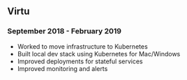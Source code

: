 ## Virtu
### September 2018 - February 2019
* Worked to move infrastructure to Kubernetes
* Built local dev stack using Kubernetes for Mac/Windows
* Improved deployments for stateful services
* Improved monitoring and alerts
